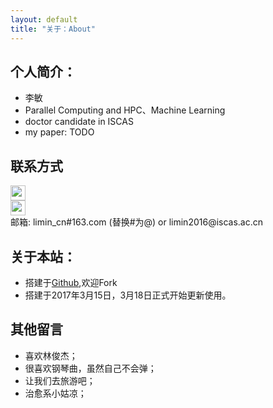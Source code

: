 ```yaml
---
layout: default
title: "关于：About"
---
```


## 个人简介：

* 李敏
* Parallel Computing and HPC、Machine Learning
* doctor candidate in ISCAS
* my paper: TODO

## 联系方式

<p class="contact">
 <a href="https://www.quora.com/profile/Riesman-Lee" title="quora联系我"><img src="http://www.zhihu.com/favicon.ico" width="24" height="24" style="display:inline-block;vertical-align:middle"></a><br/>
 <a href="https://github.com/limin2015" title="Github联系我"><img src="http://www.github.com/favicon.ico" width="24" height="24" style="display:inline-block;vertical-align:middle"></a><br/>
邮箱: limin_cn#163.com (替换#为@) or limin2016@iscas.ac.cn
</p>

## 关于本站：

* 搭建于[Github](https://github.com/limin2015/EZLippi.github.io),欢迎Fork
* 搭建于2017年3月15日，3月18日正式开始更新使用。

## 其他留言
* 喜欢林俊杰；
* 很喜欢钢琴曲，虽然自己不会弹；
* 让我们去旅游吧；
* 治愈系小姑凉；